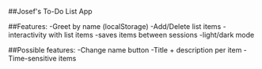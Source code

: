 ##Josef's To-Do List App

##Features:
-Greet by name (localStorage)
-Add/Delete list items
-interactivity with list items
-saves items between sessions
-light/dark mode

##Possible features:
-Change name button
-Title + description per item
-Time-sensitive items
